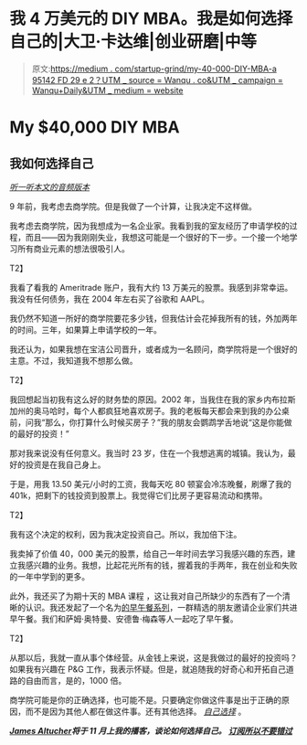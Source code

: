# 我 4 万美元的 DIY MBA。我是如何选择自己的|大卫·卡达维|创业研磨|中等

> 原文:[https://medium . com/startup-grind/my-40-000-DIY-MBA-a 95142 FD 29 e 2？UTM _ source = Wanqu . co&UTM _ campaign = Wanqu+Daily&UTM _ medium = website](https://medium.com/startup-grind/my-40-000-diy-mba-a95142fd29e2?utm_source=wanqu.co&utm_campaign=Wanqu+Daily&utm_medium=website)



# My $40,000 DIY MBA

## 我如何选择自己

[*听一听本文的音频版本*](http://traffic.libsyn.com/kadavy/052_My_40000_DIY_MBA.mp3)

9 年前，我考虑去商学院。但是我做了一个计算，让我决定不这样做。

我考虑去商学院，因为我想成为一名企业家。我看到我的室友经历了申请学校的过程，而且——因为我刚刚失业，我想这可能是一个很好的下一步。一个接一个地学习所有商业元素的想法很吸引人。



T2】

我看了看我的 Ameritrade 账户，我有大约 13 万美元的股票。我感到非常幸运。我没有任何债务，我在 2004 年左右买了谷歌和 AAPL。

我仍然不知道一所好的商学院要花多少钱，但我估计会花掉我所有的钱，外加两年的时间。三年，如果算上申请学校的一年。

我还认为，如果我想在宝洁公司晋升，或者成为一名顾问，商学院将是一个很好的主意。不过，我知道我不想那么做。

T2】

我回想起当初我有这么好的财务垫的原因。2002 年，当我住在我的家乡内布拉斯加州的奥马哈时，每个人都疯狂地喜欢房子。我的老板每天都会来到我的办公桌前，问我“那么，你打算什么时候买房子？”我的朋友会鹦鹉学舌地说“这是你能做的最好的投资！”

那对我来说没有任何意义。我当时 23 岁，住在一个我想逃离的城镇。我认为，最好的投资是在我自己身上。

于是，用我 13.50 美元/小时的工资，我每天吃 80 顿宴会冷冻晚餐，刷爆了我的 401k，把剩下的钱投资到股票上。我觉得它们比房子更容易流动和携带。

T2】

我有这个决定的权利，因为我决定投资自己。所以，我加倍下注。

我卖掉了价值 40，000 美元的股票，给自己一年时间去学习我感兴趣的东西，建立我感兴趣的业务。我想，比起花光所有的钱，握着我的手两年，我在创业和失败的一年中学到的更多。

此外，我还买了为期十天的 MBA 课程 ，这让我对自己所缺少的东西有了一个清晰的认识。我还发起了一个名为[的早午餐系列](http://kadavy.net/blog/posts/i-started-a-diy-mba-group-youre-not-invited/)，一群精选的朋友邀请企业家们共进早午餐。我们和萨姆·奥特曼、安德鲁·梅森等人一起吃了早午餐。

T2】

从那以后，我就一直从事个体经营。从金钱上来说，这是我做过的最好的投资吗？如果我有兴趣在 P&G 工作，我表示怀疑。但是，就追随我的好奇心和开拓自己道路的自由而言，是的，1000 倍。

商学院可能是你的正确选择，也可能不是。只要确定你做这件事是出于正确的原因，而不是因为其他人都在做这件事。还有其他选择。 [*自己选择*](http://kadavy.net/choose) 。

[***James Altucher***](https://medium.com/u/cac1bc5422de?source=post_page-----a95142fd29e2--------------------------------)***将于 11 月上我的播客，谈论如何选择自己。*** [***订阅所以不要错过***](http://kadavy.net/itunes)